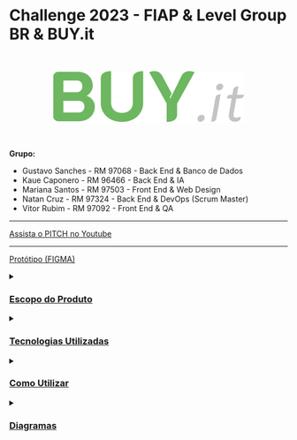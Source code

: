 # **Challenge 2023 - FIAP & Level Group BR & BUY.it**
<br />
<p align="center">
  <img src="Documentação/BUYit.png" alt="BUYIt">
</p>
<br />

**Grupo:**
- Gustavo Sanches - RM 97068 - Back End & Banco de Dados
- Kaue Caponero - RM 96466 - Back End & IA
- Mariana Santos - RM 97503 - Front End & Web Design 
- Natan Cruz - RM 97324 - Back End & DevOps (Scrum Master)
- Vitor Rubim - RM 97092 - Front End & QA

<hr/>

[Assista o PITCH no Youtube](https://www.youtube.com/watch?v=Np47f6JyktY)

<hr/>

[Protótipo (FIGMA)](https://www.figma.com/file/ugcDozQL0YCSZWAIhKNiP9/Challenge-2?type=design&mode=design&t=EbrQiTt09tx8rjLI-0)

<details>
<summary><h3><u>Escopo do Produto</u></h3></summary>
  <details>
  <summary><h4><u>Justificativa</u></h4></summary>
    
  <em>Quem se Beneficiará da Nossa Solução?</em>
  
  Diante do desafio proposto pela empresa Level Group BR, em parceria com a FIAP e analisando o cenário empresarial atual, identificamos um problema significativo relacionado à gestão de compras. Muitas empresas, independentemente do porte, enfrentam a dependência excessiva de interações humanas em seus processos de compras. Isso resulta em ineficiências operacionais, elevados custos, complexidades administrativas e, por vezes, erros que prejudicam a rentabilidade e a competitividade.
    
  A abordagem tradicional para a gestão de compras muitas vezes carece de recursos tecnológicos avançados, como a inteligência artificial, que poderiam otimizar significativamente a eficiência do processo. Além disso, a comunicação com fornecedores e a análise de dados para tomada de decisões estratégicas frequentemente são subutilizadas, o que impede as empresas de atingir todo o seu potencial.
       
  A falta de integração e automação nos processos de compras gera uma série de problemas, incluindo a inabilidade de monitorar de forma proativa as tendências de mercado, a incapacidade de reagir rapidamente a mudanças nas condições de fornecimento e a ausência de ferramentas que permitam uma negociação mais eficaz. Isso leva a um cenário em que muitas empresas não estão aproveitando ao máximo suas oportunidades de economia de custos e não estão sendo capazes de competir no mercado de maneira eficiente.
  Neste contexto, torna-se evidente a necessidade de uma solução que permita a automação e otimização dos processos de compras empresariais, com foco em usabilidade, simplicidade, e, principalmente, na utilização da inteligência artificial. 
  
  Essa solução busca eliminar as ineficiências, reduzir os custos e permitir que as empresas tomem decisões informadas e estratégicas para impulsionar sua rentabilidade e competitividade. É com esse propósito que desenvolvemos nosso projeto, buscando oferecer uma solução que atenda a essas demandas e resolva o problema identificado de forma eficaz e inovadora.
  </details>
  
  <details>
  <summary><h4><u>Objetivos</u></h4></summary>
  
  <em>Onde queremos chegar?</em>
  
  - Automatização e Simplificação do Processo de Compras: O objetivo principal de nossa solução é automatizar e simplificar os processos de compras entre empresas, eliminando ineficiências e complexidades. Isso será alcançado por meio da criação de um sistema que permite que as empresas realizem compras de forma eficaz e simplificada, otimizando a comunicação com fornecedores e facilitando a análise de dados para tomada de decisões estratégicas.
  
  - Redução de Custos e Aumento da Lucratividade: Buscamos reduzir os custos operacionais relacionados às compras, permitindo que as empresas economizem recursos financeiros significativos. Isso contribuirá para um aumento da lucratividade, já que as empresas serão capazes de alcançar uma gestão de compras mais eficiente e econômica.
  
  - Promoção de Competição Saudável: Nossa solução visa incentivar uma competição saudável entre empresas concorrentes, estimulando a oferta de serviços ágeis e de alta qualidade aos compradores. Isso resultará em um mercado mais dinâmico e competitivo, beneficiando tanto os fornecedores quanto os consumidores.
  
  - Integração da Cultura de Aprendizado e Melhoria Contínua: Pretendemos integrar a cultura de aprendizado e melhoria contínua nas empresas, estimulando a constante busca por aprimoramentos nos processos de compras. Isso envolverá a oferta de recursos educacionais e ferramentas de análise para capacitar as empresas a evoluírem constantemente.
  
  - Utilização de Inteligência Artificial para Precisão: Um dos pilares fundamentais de nossa solução é a incorporação da inteligência artificial para aprimorar a precisão e eficácia dos processos de compras. A IA será empregada para análise de dados, previsão de tendências, identificação de oportunidades de economia e suporte à tomada de decisões estratégicas.
  
  - Melhoria na Comunicação com Fornecedores: Buscamos melhorar significativamente a comunicação com fornecedores, simplificando a interação, reduzindo erros de comunicação e acelerando todos os processos envolvidos.
  
  - Aumento da Agilidade nas Compras: Almejamos aumentar a agilidade dos processos de compras, permitindo que as empresas reajam rapidamente a mudanças nas condições de fornecimento, tornando todo o processo mais flexível e eficaz.
  
  - Foco na Sustentabilidade e Responsabilidade Empresarial: Incentivaremos as empresas a considerar critérios de sustentabilidade e responsabilidade social em suas compras, promovendo práticas empresariais responsáveis.
  
  Ao estabelecer esses objetivos, nossa solução busca abordar o problema identificado de forma abrangente e eficaz, oferecendo uma resposta inovadora e estratégica para as necessidades das empresas no que diz respeito à gestão de compras.
  </details>
  
  <details>
  <summary><h4><u>Público Alvo</u></h4></summary>
  
  <em>Quem se Beneficiará da Nossa Solução?</em>
  
  Nosso público-alvo consiste em empresas de micro e pequeno porte que enfrentam desafios significativos relacionados à gestão de compras. Compreender o perfil desse público é fundamental para o sucesso de nossa solução. Portanto, delineamos as principais características de nosso público-alvo:
  
  - Empresas de Micro e Pequeno Porte: Nosso foco principal são as empresas de micro e pequeno porte, que muitas vezes têm recursos limitados para investir em soluções de gestão empresarial de grande escala. Essas empresas representam uma parcela substancial do cenário empresarial e são fundamentais para a economia.
  
  - Gestores e Empreendedores: Nossa solução visa atender gestores e empreendedores dessas empresas, uma vez que geralmente são eles que tomam decisões estratégicas relacionadas às compras e à gestão de recursos.
  
  - Setores Diversificados: As empresas de micro e pequeno porte atuam em diversos setores, como manufatura, comércio, serviços, e outros. Nossa solução é versátil o suficiente para atender às necessidades de diferentes setores.
  
  - Profissionais Multifuncionais: Muitas vezes, essas empresas têm equipes enxutas, e os profissionais desempenham funções multifuncionais. Isso inclui responsabilidades de compras, que podem ser realizadas por indivíduos que também desempenham outras funções na organização.
  
  - Desafios Financeiros e de Gestão: As empresas de micro e pequeno porte frequentemente enfrentam desafios financeiros, como orçamentos limitados e margens de lucro apertadas. Além disso, a gestão de compras muitas vezes é subvalorizada ou não otimizada.
  
  - Necessidade de Competitividade: Essas empresas estão buscando maneiras de competir de maneira eficaz em um mercado competitivo, e uma gestão de compras eficiente é essencial para alcançar essa competitividade.
  
  - Foco na Sustentabilidade e Responsabilidade Empresarial: Um segmento significativo do público-alvo valoriza práticas de sustentabilidade e responsabilidade social em suas operações comerciais.
  
  Entendendo as características e desafios específicos desse público, nossa solução foi projetada para atender às necessidades das empresas de micro e pequeno porte. Buscamos oferecer uma ferramenta acessível, eficaz e fácil de usar que ajude essas empresas a otimizar seus processos de compras, reduzir custos, aumentar a competitividade e contribuir para seu crescimento e sucesso a longo prazo. Ao direcionar nossos esforços para esse público, acreditamos que nossa solução terá um impacto positivo e significativo no cenário empresarial de micro e pequeno porte, promovendo um ambiente de negócios mais dinâmico e eficiente.
  </details>
  
  <details>
  <summary><h4><u>Análise de Mercado</u></h4></summary>
    
  <em>Contextualização da Concorrência</em>
  
  No mercado de soluções de gestão empresarial (ERP) e de processos de compras, diversos produtos e sistemas concorrentes estão atualmente disponíveis. A análise das ofertas existentes é fundamental para a compreensão de nosso posicionamento e diferenciação:
  
  - Grandes Players: Empresas renomadas, como TOTVS, SAP e SANKHYA, oferecem soluções abrangentes e multifuncionais de ERP. Embora suas ofertas sejam altamente sofisticadas e completas, seu custo é substancialmente elevado, tornando-as inacessíveis para empresas de micro e pequeno porte, como por exemplo os custos de implantação podendo chegar a mais de R$ 300.000,00 e custos de manutenção por volta de R$ 800,00 por usuário ao mês, sendo inviável para empresas com menor capacidade financeira.
  
  - Soluções Mais Acessíveis: Plataformas como OMIE, Amigo e Conta Azul por exemplo proporcionam alternativas mais acessíveis, embora sua ênfase seja frequentemente voltada para a gestão financeira, com funcionalidades de compras menos robustas.
  
  - Falta de Foco nas Compras: É importante destacar que, em todas as soluções analisadas, não encontramos concorrentes que se concentrem na otimização dos processos de compras empresariais. Em geral, essas soluções são voltadas para a gestão financeira e controlam aspectos relacionados ao estoque, mas não enfatizam o processo de compras em si, tornando esse desafio uma excelente oportunidade de ingresso no mercado.
  </details>
  
  <details>
  <summary><h4><u>Posicionamento no Mercado</u></h4></summary>
  
  <em>Fatia de mercado a ser conquistada</em>
  
  Com base na análise da concorrência, nossa estratégia visa preencher uma lacuna não atendida no mercado, focando na automação e otimização dos processos de compras empresariais. Nossa solução se diferencia dos concorrentes, uma vez que:
  
  - É acessível para empresas de micro e pequeno porte, proporcionando um ROI mais rápido em comparação com soluções de grande porte.
  
  - Fornecerá um conjunto de recursos projetados especificamente para simplificar a gestão de compras, melhorar a eficiência, reduzir custos e promover práticas de compra responsáveis.
  
  - Utilizará inteligência artificial para aprimorar a precisão dos processos de compras, identificando oportunidades de economia e permitindo a tomada de decisões estratégicas.
  
  - Incentivará a comunicação eficaz com fornecedores, acelerando as negociações e facilitando a obtenção de produtos e serviços de alta qualidade.
  
  - Será uma ferramenta versátil e fácil de usar, adaptando-se às necessidades de empresas em diversos setores.
  
  Nossa solução busca abordar um problema crítico que foi identificado no mercado, preenchendo a lacuna entre as ofertas caras e complexas e as soluções mais acessíveis, enquanto foca especificamente na automação e aprimoramento dos processos de compras. Acreditamos que isso nos posiciona de maneira única para atender a uma demanda não atendida e atingir o público-alvo com eficácia.
  </details>
</details>

<details>
  <summary><h3><u>Tecnologias Utilizadas</u></h3></summary>
  <h4>Backend</b></h4>
  <p>
    <img alt="Java" src="https://img.shields.io/badge/Java-ED8B00?style=flat&logo=openjdk&logoColor=white">
    <img alt="Spring" src="https://img.shields.io/badge/Spring-6DB33F?style=flat&logo=spring&logoColor=white">
  </p>
  <h4>Front-end</h4>
  <p style="text-align:center;">
    <img alt="React Native" src="https://img.shields.io/badge/React_Native-20232A?style=flat&logo=react&logoColor=61DAFB">
    <img alt="TypeScript"  src="https://img.shields.io/badge/TypeScript-007ACC?style=flat&logo=typescript&logoColor=white">
    <img alt="Styled Components" src="https://img.shields.io/badge/styled--components-DB7093?style=flat&logo=styled-components&logoColor=white">
  </p>
  <h4>Controle de Versão</h4>
  <p style="text-align:center;">
    <img alt="Git" src="https://img.shields.io/badge/GIT-%23F05033.svg?&style=flat&logo=git&logoColor=white">
    <img alt="GitHub" src="https://img.shields.io/badge/GITHUB-%23121011.svg?&style=flat&logo=github&logoColor=white">
  </p>
  <h4>IDEs e Ferramentas</h4>
  <p style="text-align:center;">
    <img alt="Figma" src="https://img.shields.io/badge/Figma-F24E1E?style=flat&logo=figma&logoColor=white">
    <img alt="Oracle" src="https://img.shields.io/badge/Oracle-F80000?style=flat&logo=Oracle&logoColor=white">
    <img alt="Visual Studio Code" src="https://img.shields.io/badge/Visual_Studio_Code-0078D4?style=flat&logo=visual%20studio%20code&logoColor=white">
    <img alt="IntelliJ" src= "https://img.shields.io/badge/IntelliJ_IDEA-000000.svg?style=flat&logo=intellij-idea&logoColor=white">
    <img alt="Insomnia" src = "https://img.shields.io/badge/Insomnia-black?style=flat&logo=insomnia&logoColor=5849BE">
    <img alt="Google Colab" src="https://img.shields.io/badge/Colab-F9AB00?style=flat&logo=googlecolab&color=white">
  </p>
</details>

<details>
  <summary><h3><u>Como Utilizar</u></h3></summary>

Antes de tudo, você precisa ter instalado em sua máquina as seguintes ferramentas:
[Git](https://git-scm.com), [Java](https://www.java.com/pt-BR/).

Além disso, é bom ter um editor para trabalhar com o código, como [VSCode](https://code.visualstudio.com/) ou [IntelliJ](https://www.jetbrains.com/pt-br/idea/).

O projeto é divido em duas partes:

- 🎲 Backend (Servidor)
- 📱 Mobile (Aplicativo)

##### 👉 **_Backend:_**

Navegue até o projeto maven:

```bash
$ cd Entregas/Sprint\ 1/Enterprise\ Application\ Development\buyit
```

Abra o projeto maven em seu editor e execute o arquivo main: BuyitApplicattion.java

Aguarde a inicialização do servidor até a exibição da mensagem: 

```bash
Buy.it app started with endpoints available as http://localhost:8080
Hit Ctrl-C to stop it....
```

Abra o seu navegador e navegue até [http://localhost:8080](http://localhost:8080)

##### 👉 **_Mobile:_**

Navegue até o projeto mobile:

```bash
$ cd Entregas/Sprint\ 1/Hybrid\ Mobile\ APP\ Development\ buy.it
```

Instale as dependências
```bash
$ yarn
```

Abra o projeto mobile em seu editor e execute o seguinte comando:
```bash
$ yarn start
```
</details>

<details>
  <summary><h3><u>Diagramas</u></h3></summary>
  <details>
  <summary><h4><u>Diagrama Entidade Relacionamento (DER)</u></h4></summary>
  <br />
  <p align="center">
    <img src="Documentação/DER.png" alt="DER">
  </p>
    <p>No DER podemos ver 12 entidades, além de 1 entidade que será uma tabela ManyToMany.</p>
    <p>- Produto se relaciona com Categoria, onde 1 Categoria contem N Produtos, sendo que o id_categoria é uma Foreign Key na entidade Produto.</p>
    <p>- Produto se relaciona com Estoque, onde N Estoques alocam 1 Produto, sendo que o id_produto é uma Foreign Key na entidade Estoque.</p>
    <p>- Estoque se relaciona com Desconto, onde 1 Estoque possui N Descontos, sendo que o id_estoque é uma Foreign Key na entidade Desconto.</p>
    <p>- Estoque se relaciona com Valor_Variacao, onde N Estoques possuem 1 Valor_Variacao, sendo que o id_valor_variacao é uma Foreign Key na entidade Estoque.</p>
    <p>- Valor_Variacao se relaciona com Tipo_Variacao, onde N Valor_Variacao possuem 1 Tipo_Variacao.</p>
    <p>- Usuario se relaciona com Estoque, onde 1 Usuario detém N Estoques, sendo que o id_usuario é uma Foreign Key na entidade Estoque.</p>
    <p>- Usuario se relaciona com Tag, onde N Usuarios possuem N Tags, gerando uma nova entidade chamada Usuario_Tag, a qual possui Foreign Keys de ID de ambas as tabelas.</p>
    <p>- Usuario se relaciona com Avaliacao onde 1 Usuario realiza N Avaliacoes, sendo que id_usuario é uma Foreign Key na entidade Avaliacao.</p>
    <p>- Usuario se relaciona com Pedido, onde 1 Usuario efetua N Pedidos, sendo que id_usuario é uma Foreign Key na entidade Pedido.</p>
    <p>- Pedido se relaciona com Avaliacao, onde 1 Pedido gera 1 Avaliacao, sendo que id_pedido é uma Foreign Key na entidade Avaliacao.</p>
    <p>- Pedido se relaciona com Estoque, onde N Pedido contém N Estoque, gerando uma nova entidade chamada Pedido_Estoque a qual possui Foreign Keys de ID de ambas as tabelas.</p>
    <p>- Pedido se relaciona com Log, onde 1 Pedido gera N Logs, sendo que id_pedido é uma foreign Key na entidade Log.</p>
  <br />
  </details>

  <details>
  <summary><h4><u>Modelo Entidade Relacionamento (MER)</u></h4></summary>
  <br />
  <p align="center">
    <img src="Documentação/MER.png" alt="MER">
  </p>
  <br />
  </details>

  <details>
  <summary><h4><u>Diagrama de Classes (UML)</u></h4></summary>
  <br />
  <p align="center">
    <img src="Documentação/UML.png" alt="MER">
  </p>
  <br />
  </details>
  
</details>
